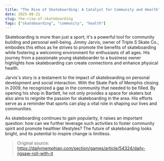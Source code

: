 ```yaml
---
title: "The Rise of Skateboarding: A Catalyst for Community and Health"
date: 2025-08-21
slug: the-rise-of-skateboarding
Tags: ["skateboarding", "community", "health"]
---
```

Skateboarding is more than just a sport; it's a powerful tool for community building and personal well-being. Jimmy Jarvis, owner of Triple S Skate Co., embodies this ethos as he strives to promote the benefits of skateboarding while fostering a welcoming environment for enthusiasts of all ages. His journey from a passionate young skateboarder to a business owner highlights how skateboarding can create connections and enhance physical health.

Jarvis's story is a testament to the impact of skateboarding on personal development and social interaction. With the Skate Park of Memphis closing in 2009, he recognized a gap in the community that needed to be filled. By opening his shop in Bartlett, he not only provides a space for skaters but also aims to reignite the passion for skateboarding in the area. His efforts serve as a reminder that sports can play a vital role in shaping our lives and communities.

As skateboarding continues to gain popularity, it raises an important question: how can we further leverage such activities to foster community spirit and promote healthier lifestyles? The future of skateboarding looks bright, and its potential to inspire change is limitless.
> Original source: https://dailymemphian.com/section/games/article/54324/daily-jigsaw-roll-with-it